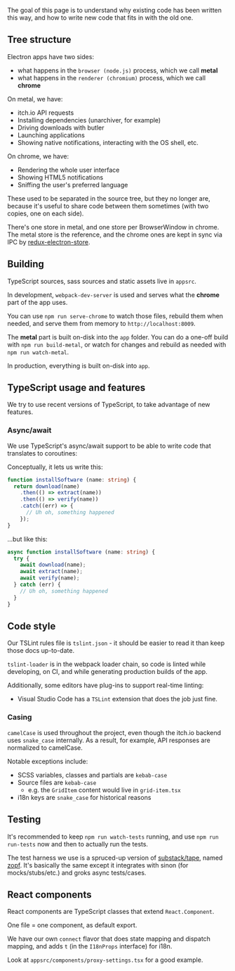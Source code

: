 
The goal of this page is to understand why existing code has been written
this way, and how to write new code that fits in with the old one.

## Tree structure

Electron apps have two sides:

  * what happens in the `browser (node.js)` process, which we call **metal**
  * what happens in the `renderer (chromium)` process, which we call **chrome**

On metal, we have:

  * itch.io API requests
  * Installing dependencies (unarchiver, for example)
  * Driving downloads with butler
  * Launching applications
  * Showing native notifications, interacting with the OS shell, etc.

On chrome, we have:

  * Rendering the whole user interface
  * Showing HTML5 notifications
  * Sniffing the user's preferred language

These used to be separated in the source tree, but they no longer are,
because it's useful to share code between them sometimes (with two copies,
one on each side).

There's one store in metal, and one store per BrowserWindow in chrome.
The metal store is the reference, and the chrome ones are kept in sync
via IPC by [redux-electron-store][].

[redux-electron-store]: https://github.com/samiskin/redux-electron-store

## Building

TypeScript sources, sass sources and static assets live in `appsrc`.

In development, `webpack-dev-server` is used and serves what the **chrome** part of the
app uses.

You can use `npm run serve-chrome` to watch those files, rebuild them when needed, and
serve them from memory to `http://localhost:8009`.

The **metal** part is built on-disk into the `app` folder. You can do a one-off build with
`npm run build-metal`, or watch for changes and rebuild as needed with `npm run watch-metal`.

In production, everything is built on-disk into `app`.

## TypeScript usage and features

We try to use recent versions of TypeScript, to take advantage of new features.

### Async/await

We use TypeScript's async/await support to be able to write code that translates to coroutines:

Conceptually, it lets us write this:

```typescript
function installSoftware (name: string) {
  return download(name)
    .then(() => extract(name))
    .then(() => verify(name))
    .catch((err) => {
      // Uh oh, something happened
    });
}
```

...but like this:

```typescript
async function installSoftware (name: string) {
  try {
    await download(name);
    await extract(name);
    await verify(name);
  } catch (err) {
    // Uh oh, something happened
  }
}
```

## Code style

Our TSLint rules file is `tslint.json` - it should be easier to read it than
keep those docs up-to-date.

`tslint-loader` is in the webpack loader chain, so code is linted while developing,
on CI, and while generating production builds of the app.

Additionally, some editors have plug-ins to support real-time linting:

  * Visual Studio Code has a `TSLint` extension that does the job just fine.

### Casing

`camelCase` is used throughout the project, even though the itch.io
backend uses `snake_case` internally. As a result, for example,
API responses are normalized to camelCase.

Notable exceptions include:

  * SCSS variables, classes and partials are `kebab-case`
  * Source files are `kebab-case`
    * e.g. the `GridItem` content would live in `grid-item.tsx`
  * i18n keys are `snake_case` for historical reasons

## Testing

It's recommended to keep `npm run watch-tests` running, and use `npm run run-tests`
now and then to actually run the tests.

The test harness we use is a spruced-up version of [substack/tape][], named
[zopf][]. It's basically the same except it integrates with sinon (for mocks/stubs/etc.)
and groks async tests/cases.

[substack/tape]: https://github.com/substack/tape
[zopf]: https://github.com/itchio/zopf

## React components

React components are TypeScript classes that extend `React.Component`.

One file = one component, as default export.

We have our own `connect` flavor that does state mapping and dispatch mapping,
and adds `t` (in the `I18nProps` interface) for i18n.

Look at `appsrc/components/proxy-settings.tsx` for a good example.
